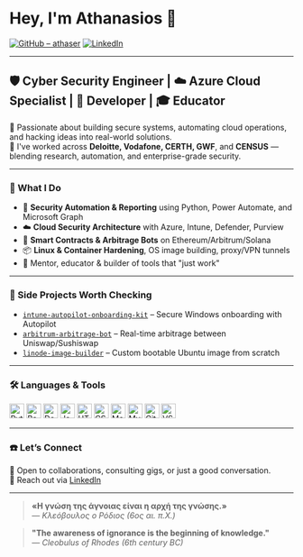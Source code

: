 # Hey, I'm Athanasios 👋

[![GitHub – athaser](https://img.shields.io/badge/GitHub-athaser-blue?logo=github)](https://github.com/athaser)
[![LinkedIn](https://img.shields.io/badge/linkedin-athaser-blue?logo=linkedin)](https://www.linkedin.com/in/athaser/)

---

## 🛡️ Cyber Security Engineer | ☁️ Azure Cloud Specialist | 🧠 Developer | 🎓 Educator

🔐 Passionate about building secure systems, automating cloud operations, and hacking ideas into real-world solutions.  
💼 I've worked across **Deloitte, Vodafone, CERTH, GWF**, and **CENSUS** — blending research, automation, and enterprise-grade security.

---

### 🔧 What I Do

- 🧠 **Security Automation & Reporting** using Python, Power Automate, and Microsoft Graph
- ☁️ **Cloud Security Architecture** with Azure, Intune, Defender, Purview
- 🔁 **Smart Contracts & Arbitrage Bots** on Ethereum/Arbitrum/Solana
- 📦 **Linux & Container Hardening**, OS image building, proxy/VPN tunnels
- 🧪 Mentor, educator & builder of tools that "just work"

---

### 🚀 Side Projects Worth Checking

- [`intune-autopilot-onboarding-kit`](https://github.com/athaser/intune-autopilot-onboarding-kit) – Secure Windows onboarding with Autopilot
- [`arbitrum-arbitrage-bot`](https://github.com/athaser/arbitrum-arbitrage-bot) – Real-time arbitrage between Uniswap/Sushiswap
- [`linode-image-builder`](https://github.com/athaser/linode-image-builder) – Custom bootable Ubuntu image from scratch

---

### 🛠️ Languages & Tools

[<img alt="Python" width="26px" src="https://cdn.jsdelivr.net/gh/devicons/devicon/icons/python/python-original.svg" />](#)
[<img alt="Bash" width="26px" src="https://cdn.jsdelivr.net/gh/devicons/devicon/icons/bash/bash-original.svg" />](#)
[<img alt="Docker" width="26px" src="https://cdn.jsdelivr.net/gh/devicons/devicon/icons/docker/docker-original.svg" />](#)
[<img alt="JavaScript" width="26px" src="https://cdn.jsdelivr.net/gh/devicons/devicon/icons/javascript/javascript-original.svg" />](#)
[<img alt="HTML5" width="26px" src="https://cdn.jsdelivr.net/gh/devicons/devicon/icons/html5/html5-original.svg" />](#)
[<img alt="CSS3" width="26px" src="https://cdn.jsdelivr.net/gh/devicons/devicon/icons/css3/css3-original.svg" />](#)
[<img alt="MongoDB" width="26px" src="https://cdn.jsdelivr.net/gh/devicons/devicon/icons/mongodb/mongodb-original.svg" />](#)
[<img alt="MySQL" width="26px" src="https://cdn.jsdelivr.net/gh/devicons/devicon/icons/mysql/mysql-original.svg" />](#)
[<img alt="Git" width="26px" src="https://cdn.jsdelivr.net/gh/devicons/devicon/icons/git/git-original.svg" />](#)
[<img alt="VSCode" width="26px" src="https://cdn.jsdelivr.net/gh/devicons/devicon/icons/vscode/vscode-original.svg" />](#)

---

### ☎️ Let’s Connect

📧 Open to collaborations, consulting gigs, or just a good conversation.  
🔗 Reach out via [LinkedIn](https://www.linkedin.com/in/athaser)

---

> **«Η γνώση της άγνοιας είναι η αρχή της γνώσης.»**  
> — *Κλεόβουλος ο Ρόδιος (6ος αι. π.Χ.)*

> **"The awareness of ignorance is the beginning of knowledge."**  
> — *Cleobulus of Rhodes (6th century BC)*

